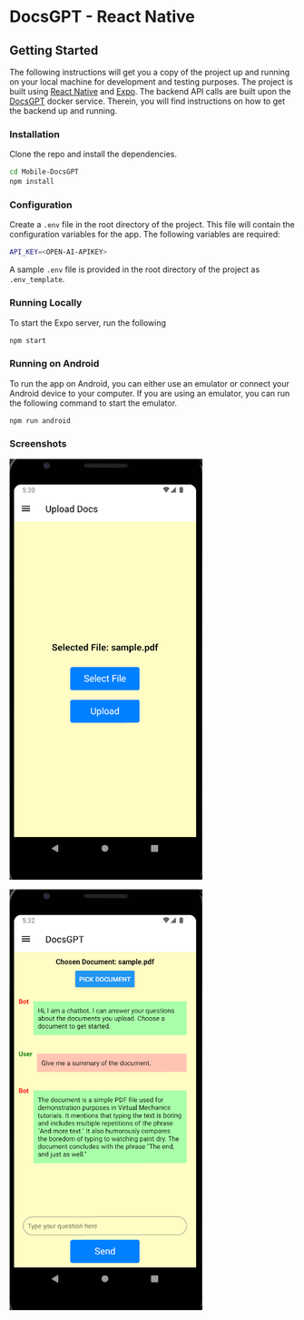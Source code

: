 # DocsGPT - React Native

## Getting Started

The following instructions will get you a copy of the project up and running on your local machine for development and testing purposes. The project is built using [React Native](https://reactnative.dev/) and [Expo](https://expo.io/). The backend API calls are built upon the [DocsGPT](https://github.com/arc53/DocsGPT) docker service. Therein, you will find instructions on how to get the backend up and running.

### Installation

Clone the repo and install the dependencies.
    
```bash
cd Mobile-DocsGPT
npm install
```

### Configuration

Create a `.env` file in the root directory of the project. This file will contain the configuration variables for the app. The following variables are required:

```bash
API_KEY=<OPEN-AI-APIKEY>
```

A sample `.env` file is provided in the root directory of the project as `.env_template`.

### Running Locally

To start the Expo server, run the following

```bash
npm start
```

### Running on Android

To run the app on Android, you can either use an emulator or connect your Android device to your computer. If you are using an emulator, you can run the following command to start the emulator.

```bash
npm run android
```

### Screenshots

![Upload](  
    screenshots/Upload.png
    )

![Chat](  
    screenshots/Chat_Screen.png
    )
